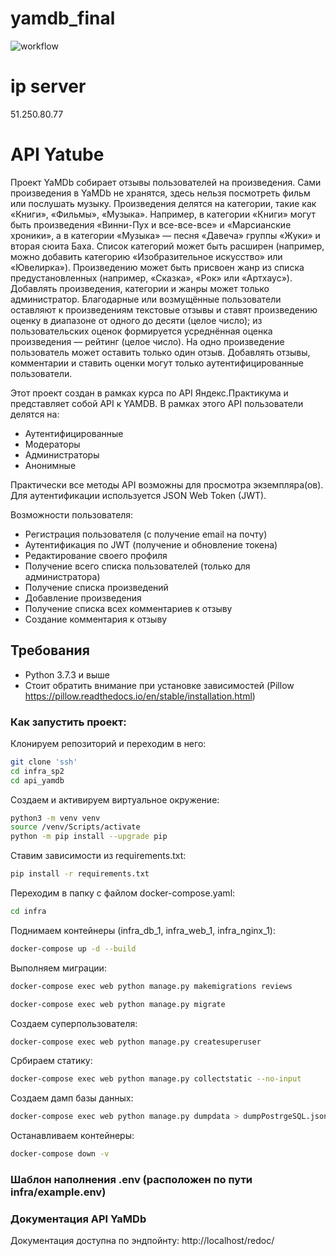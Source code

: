 # yamdb_final
![workflow](https://github.com/Amelchenko-Nikita/yamdb_final/actions/workflows/yamdb_workflow.yml/badge.svg?branch=master&event=push)

# ip server
51.250.80.77

# API Yatube

Проект YaMDb собирает отзывы пользователей на произведения. Сами произведения в YaMDb не хранятся, здесь нельзя посмотреть фильм или послушать музыку.
Произведения делятся на категории, такие как «Книги», «Фильмы», «Музыка». Например, в категории «Книги» могут быть произведения «Винни-Пух и все-все-все» и «Марсианские хроники», а в категории «Музыка» — песня «Давеча» группы «Жуки» и вторая сюита Баха. Список категорий может быть расширен (например, можно добавить категорию «Изобразительное искусство» или «Ювелирка»).
Произведению может быть присвоен жанр из списка предустановленных (например, «Сказка», «Рок» или «Артхаус»).
Добавлять произведения, категории и жанры может только администратор.
Благодарные или возмущённые пользователи оставляют к произведениям текстовые отзывы и ставят произведению оценку в диапазоне от одного до десяти (целое число); из пользовательских оценок формируется усреднённая оценка произведения — рейтинг (целое число). На одно произведение пользователь может оставить только один отзыв.
Добавлять отзывы, комментарии и ставить оценки могут только аутентифицированные пользователи.

Этот проект создан в рамках курса по API Яндекс.Практикума и представляет собой API к YAMDB. В рамках этого API пользователи делятся на:

+ Аутентифицированные
+ Модераторы
+ Администраторы
+ Анонимные

Практически все методы API возможны для просмотра экземпляра(ов). Для аутентификации используется JSON Web Token (JWT).

Возможности пользователя:

+ Регистрация пользователя (с получение email на почту)
+ Аутентификация по JWT (получение и обновление токена)
+ Редактирование своего профиля
+ Получение всего списка пользователей (только для администратора)
+ Получение списка произведений
+ Добавление произведения
+ Получение списка всех комментариев к отзыву
+ Создание комментария к отзыву

## Требования

+ Python 3.7.3 и выше
+ Стоит обратить внимание при установке зависимостей (Pillow <https://pillow.readthedocs.io/en/stable/installation.html>)

### Как запустить проект:
Клонируем репозиторий и переходим в него:
```bash
git clone 'ssh'
cd infra_sp2
cd api_yamdb
```

Создаем и активируем виртуальное окружение:
```bash
python3 -m venv venv
source /venv/Scripts/activate
python -m pip install --upgrade pip
```

Ставим зависимости из requirements.txt:
```bash
pip install -r requirements.txt
```

Переходим в папку с файлом docker-compose.yaml:
```bash
cd infra
```

Поднимаем контейнеры (infra_db_1, infra_web_1, infra_nginx_1):
```bash
docker-compose up -d --build
```

Выполняем миграции:
```bash
docker-compose exec web python manage.py makemigrations reviews
```
```bash
docker-compose exec web python manage.py migrate
```

Создаем суперпользователя:
```bash
docker-compose exec web python manage.py createsuperuser
```

Србираем статику:
```bash
docker-compose exec web python manage.py collectstatic --no-input
```

Создаем дамп базы данных:
```bash
docker-compose exec web python manage.py dumpdata > dumpPostrgeSQL.json
```

Останавливаем контейнеры:
```bash
docker-compose down -v
```
### Шаблон наполнения .env (расположен по пути infra/example.env)

### Документация API YaMDb
Документация доступна по эндпойнту: http://localhost/redoc/
